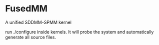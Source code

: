 # FusedMM

A unified SDDMM-SPMM kernel 

run ./configure inside kernels. It will probe the system and automatically generate all source files.
